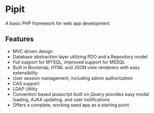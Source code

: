 # Pipit
A basic PHP framework for web app development

## Features
* MVC driven design
* Database abstraction layer utilizing PDO and a Repository model
* Full support for MYSQL, improved support for MSSQL
* Built in Bootstrap, HTML and JSON view renderers with easy extensibility
* User session management, including admin authorization
* CAS support
* LDAP Utility
* Convention based javascript built on jQuery provides easy modal loading, AJAX updating, and user notifications
* Offers a complete, working seed app as a starting point.
